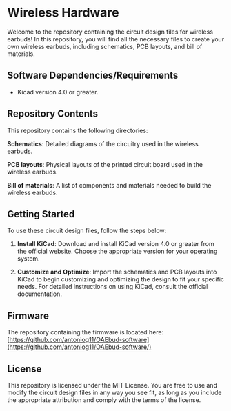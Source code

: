 # Wireless Hardware
Welcome to the repository containing the circuit design files for wireless earbuds! In this repository, you will find all the necessary files to create your own wireless earbuds, including schematics, PCB layouts, and bill of materials.

## Software Dependencies/Requirements

- Kicad version 4.0 or greater.


## Repository Contents
This repository contains the following directories:

**Schematics**: Detailed diagrams of the circuitry used in the wireless earbuds.

**PCB layouts**: Physical layouts of the printed circuit board used in the wireless earbuds.

**Bill of materials**: A list of components and materials needed to build the wireless earbuds.

## Getting Started
To use these circuit design files, follow the steps below:

1. **Install KiCad**: Download and install KiCad version 4.0 or greater from the official website. Choose the appropriate version for your operating system.

2. **Customize and Optimize**: Import the schematics and PCB layouts into KiCad to begin customizing and optimizing the design to fit your specific needs. For detailed instructions on using KiCad, consult the official documentation.

## Firmware
The repository containing the firmware is located here: [https://github.com/antoniog11/OAEbud-software](https://github.com/antoniog11/OAEbud-software/)

## License
This repository is licensed under the MIT License. You are free to use and modify the circuit design files in any way you see fit, as long as you include the appropriate attribution and comply with the terms of the license.
